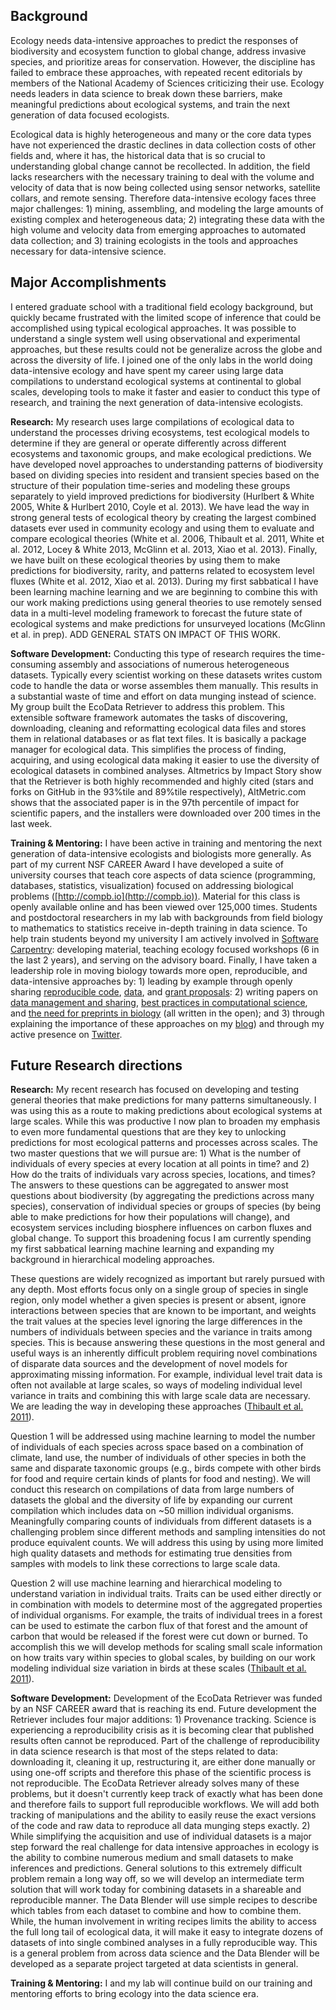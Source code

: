 ## Background

Ecology needs data-intensive approaches to predict the responses of biodiversity
and ecosystem function to global change, address invasive species, and
prioritize areas for conservation. However, the discipline has failed to embrace
these approaches, with repeated recent editorials by members of the National
Academy of Sciences criticizing their use. Ecology needs leaders in data science
to break down these barriers, make meaningful predictions about ecological
systems, and train the next generation of data focused ecologists.

Ecological data is highly heterogeneous and many or the core data types have not
experienced the drastic declines in data collection costs of other fields and,
where it has, the historical data that is so crucial to understanding global
change cannot be recollected. In addition, the field lacks researchers with the
necessary training to deal with the volume and velocity of data that is now
being collected using sensor networks, satellite collars, and remote
sensing. Therefore data-intensive ecology faces three major challenges: 1)
mining, assembling, and modeling the large amounts of existing complex and
heterogeneous data; 2) integrating these data with the high volume and velocity
data from emerging approaches to automated data collection; and 3) training
ecologists in the tools and approaches necessary for data-intensive science.

## Major Accomplishments

I entered graduate school with a traditional field ecology background, but
quickly became frustrated with the limited scope of inference that could be
accomplished using typical ecological approaches. It was possible to understand
a single system well using observational and experimental approaches, but these
results could not be generalize across the globe and across the diversity of
life. I joined one of the only labs in the world doing data-intensive ecology
and have spent my career using large data compilations to understand ecological
systems at continental to global scales, developing tools to make it faster and
easier to conduct this type of research, and training the next generation of
data-intensive ecologists.

**Research:** My research uses large compilations of ecological data to
understand the processes driving ecosystems, test ecological models to determine
if they are general or operate differently across different ecosystems and
taxonomic groups, and make ecological predictions. We have developed novel
approaches to understanding patterns of biodiversity based on dividing species
into resident and transient species based on the structure of their population
time-series and modeling these groups separately to yield improved predictions
for biodiversity (Hurlbert & White 2005, White & Hurlbert 2010, Coyle et
al. 2013). We have lead the way in strong general tests of ecological theory by
creating the largest combined datasets ever used in community ecology and using
them to evaluate and compare ecological theories (White et al. 2006, Thibault et
al. 2011, White et al. 2012, Locey & White 2013, McGlinn et al. 2013, Xiao et
al. 2013). Finally, we have built on these ecological theories by using them to
make predictions for biodiversity, rarity, and patterns related to ecosystem
level fluxes (White et al. 2012, Xiao et al. 2013). During my first sabbatical I
have been learning machine learning and we are beginning to combine this with
our work making predictions using general theories to use remotely sensed data
in a multi-level modeling framework to forecast the future state of ecological
systems and make predictions for unsurveyed locations (McGlinn et al. in
prep). ADD GENERAL STATS ON IMPACT OF THIS WORK.

**Software Development:** Conducting this type of research requires the
time-consuming assembly and associations of numerous heterogeneous
datasets. Typically every scientist working on these datasets writes custom code
to handle the data or worse assembles them manually. This results in a
substantial waste of time and effort on data munging instead of science. My
group built the EcoData Retriever to address this problem. This extensible
software framework automates the tasks of discovering, downloading, cleaning and
reformatting ecological data files and stores them in relational databases or as
flat text files. It is basically a package manager for ecological data. This
simplifies the process of finding, acquiring, and using ecological data making
it easier to use the diversity of ecological datasets in combined
analyses. Altmetrics by Impact Story show that the Retriever is both highly
recommended and highly cited (stars and forks on GitHub in the 93%tile and
89%tile respectively), AltMetric.com shows that the associated paper is
in the 97th percentile of impact for scientific papers, and the installers
were downloaded over 200 times in the last week.

**Training & Mentoring:** I have been active in training and mentoring the next
generation of data-intensive ecologists and biologists more generally. As part
of my current NSF CAREER Award I have developed a suite of university courses
that teach core aspects of data science (programming, databases, statistics,
visualization) focused on addressing biological problems
([http://compb.io](http://compb.io)). Material for this class is openly
available online and has been viewed over 125,000 times. Students and
postdoctoral researchers in my lab with backgrounds from field biology to
mathematics to statistics receive in-depth training in data science. To help
train students beyond my university I am actively involved in
[Software Carpentry](http://software-carpentry.org): developing material,
teaching ecology focused workshops (6 in the last 2 years), and serving on the
advisory board. Finally, I have taken a leadership role in moving biology
towards more open, reproducible, and data-intensive approaches by: 1) leading by
example through openly sharing
[reproducible code](https://github.com/weecology),
[data](http://esapubs.org/archive/ecol/E092/201/default.htm), and
[grant proposals](http://figshare.com/authors/Ethan%20P.%20White/97015): 2)
writing papers on
[data management and sharing](http://doi.org/10.4033/iee.2013.6b.6.f),
[best practices in computational science](http://doi.org/10.1371/journal.pbio.1001745),
and
[the need for preprints in biology](http://doi.org/10.1371/journal.pbio.1001563)
(all written in the open); and 3) through explaining the importance of these
approaches on my [blog](http://jabberwockyecology.org)) and through my active
presence on [Twitter](https://twitter.com/ethanwhite).


## Future Research directions

**Research:** My recent research has focused on developing and testing general
theories that make predictions for many patterns simultaneously. I was using
this as a route to making predictions about ecological systems at large
scales. While this was productive I now plan to broaden my emphasis to even more
fundamental questions that are they key to unlocking predictions for most
ecological patterns and processes across scales.  The two master questions that
we will pursue are: 1) What is the number of individuals of every species at
every location at all points in time? and 2) How do the traits of individuals
vary across species, locations, and times? The answers to these questions can be
aggregated to answer most questions about biodiversity (by aggregating the
predictions across many species), conservation of individual species or groups
of species (by being able to make predictions for how their populations will
change), and ecosystem services including biosphere influences on carbon fluxes
and global change. To support this broadening focus I am currently spending my
first sabbatical learning machine learning and expanding my background in
hierarchical modeling approaches.

These questions are widely recognized as important but rarely pursued with any
depth. Most efforts focus only on a single group of species in single region,
only model whether a given species is present or absent, ignore interactions
between species that are known to be important, and weights the trait values at
the species level ignoring the large differences in the numbers of individuals
between species and the variance in traits among species. This is because
answering these questions in the most general and useful ways is an inherently
difficult problem requiring novel combinations of disparate data sources and the
development of novel models for approximating missing information. For example,
individual level trait data is often not available at large scales, so ways of
modeling individual level variance in traits and combining this with large scale
data are necessary. We are leading the way in developing these approaches
([Thibault et al. 2011](http://doi.org/10.1111/j.1466-8238.2010.00576.x)).

Question 1 will be addressed using machine learning to model the number of
individuals of each species across space based on a combination of climate, land
use, the number of individuals of other species in both the same and disparate
taxonomic groups (e.g., birds compete with other birds for food and require
certain kinds of plants for food and nesting). We will conduct this research on
compilations of data from large numbers of datasets the global and the diversity
of life by expanding our current compilation which includes data on ~50 million
individual organisms. Meaningfully comparing counts of individuals from
different datasets is a challenging problem since different methods and sampling
intensities do not produce equivalent counts. We will address this using by
using more limited high quality datasets and methods for estimating true
densities from samples with models to link these corrections to large scale
data.

Question 2 will use machine learning and hierarchical modeling to understand
variation in individual traits. Traits can be used either directly or in
combination with models to determine most of the aggregated properties of
individual organisms. For example, the traits of individual trees in a forest
can be used to estimate the carbon flux of that forest and the amount of carbon
that would be released if the forest were cut down or burned. To accomplish this
we will develop methods for scaling small scale information on how traits vary
within species to global scales, by building on our work modeling individual
size variation in birds at these scales
([Thibault et al. 2011](http://doi.org/10.1111/j.1466-8238.2010.00576.x)).

**Software Development:** Development of the EcoData Retriever was funded by an
NSF CAREER award that is reaching its end. Future development the Retriever
includes four major additions: 1) Provenance tracking. Science is experiencing a
reproducibility crisis as it is becoming clear that published results often
cannot be reproduced. Part of the challenge of reproducibility in data science
research is that most of the steps related to data: downloading it, cleaning it
up, restructuring it, are either done manually or using one-off scripts and
therefore this phase of the scientific process is not reproducible. The EcoData
Retriever already solves many of these problems, but it doesn't currently keep
track of exactly what has been done and therefore fails to support full
reproducible workflows. We will add both tracking of manipulations and the
ability to easily reuse the exact versions of the code and raw data to reproduce
all data munging steps exactly. 2) While simplifying the acquisition and use of
individual datasets is a major step forward the real challenge for data
intensive approaches in ecology is the ability to combine numerous medium and
small datasets to make inferences and predictions. General solutions to this
extremely difficult problem remain a long way off, so we will develop an
intermediate term solution that will work today for combining datasets in a
shareable and reproducible manner. The Data Blender will use simple recipes to
describe which tables from each dataset to combine and how to combine
them. While, the human involvement in writing recipes limits the ability to
access the full long tail of ecological data, it will make it easy to integrate
dozens of datasets of into single combined analyses in a fully reproducible
way. This is a general problem from across data science and the Data Blender
will be developed as a separate project targeted at data scientists in general.

**Training & Mentoring:** I and my lab will continue build on our training and
mentoring efforts to bring ecology into the data science era.
